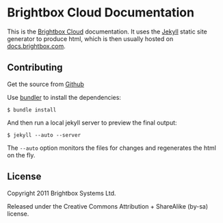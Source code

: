 # Brightbox Cloud Documentation

This is the [Brightbox Cloud](http://beta.brightbox.com)
documentation. It uses the [Jekyll](http://jekyllrb.com/) static site
generator to produce html, which is then usually hosted on
[docs.brightbox.com](http://docs.brightbox.com).

## Contributing

Get the source from [Github](https://github.com/brightbox/brightbox-docs)

Use [bundler](http://gembundler.com/) to install the dependencies:

    $ bundle install

And then run a local jekyll server to preview the final output:

    $ jekyll --auto --server

The `--auto` option monitors the files for changes and regenerates the
html on the fly.

## License

Copyright 2011 Brightbox Systems Ltd.

Released under the Creative Commons Attribution + ShareAlike (by-sa)
license.
